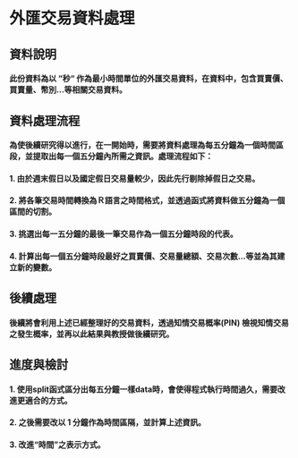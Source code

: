 # 外匯交易資料處理
## 資料說明
#### 此份資料為以 “秒“ 作為最小時間單位的外匯交易資料，在資料中，包含買賣價、買賣量、幣別…等相關交易資料。
## 資料處理流程
#### 為使後續研究得以進行，在一開始時，需要將資料處理為每五分鐘為一個時間區段，並提取出每一個五分鐘內所需之資訊。處理流程如下：
#### 1.	由於週末假日以及國定假日交易量較少，因此先行剔除掉假日之交易。
#### 2.	將各筆交易時間轉換為Ｒ語言之時間格式，並透過函式將資料做五分鐘為一個區間的切割。
#### 3.	挑選出每一五分鐘的最後一筆交易作為一個五分鐘時段的代表。
#### 4.	計算出每一個五分鐘時段最好之買賣價、交易量總額、交易次數…等並為其建立新的變數。
## 後續處理
#### 後續將會利用上述已經整理好的交易資料，透過知情交易概率(PIN) 檢視知情交易之發生概率，並再以此結果與教授做後續研究。
## 進度與檢討
#### 1. 使用split函式區分出每五分鐘一樣data時，會使得程式執行時間過久，需要改進更適合的方式。
#### 2. 之後需要改以 1 分鐘作為時間區隔，並計算上述資訊。
#### 3. 改進“時間”之表示方式。

